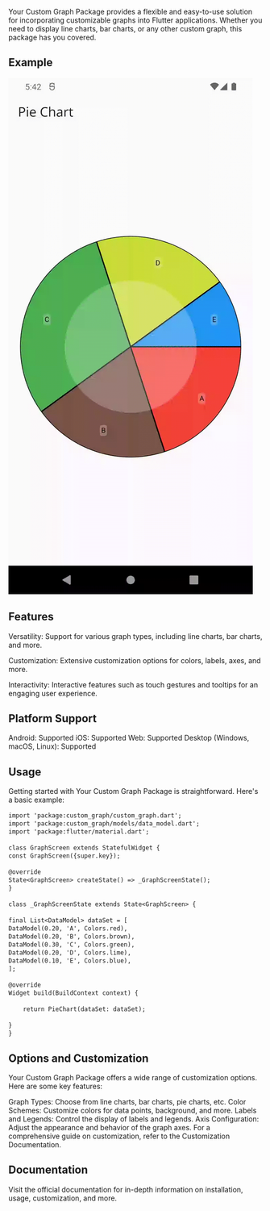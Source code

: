 Your Custom Graph Package provides a flexible and easy-to-use solution for incorporating
customizable graphs into Flutter applications. Whether you need to display line charts, bar charts,
or any other custom graph, this package has you covered.

## Example
![custom_graph.gif](custom_graph.gif)
## Features

Versatility: Support for various graph types, including line charts, bar charts, and more.

Customization: Extensive customization options for colors, labels, axes, and more.

Interactivity: Interactive features such as touch gestures and tooltips for an engaging user
experience.

## Platform Support

Android: Supported
iOS: Supported
Web: Supported
Desktop (Windows, macOS, Linux): Supported

## Usage

Getting started with Your Custom Graph Package is straightforward. Here's a basic example:

    import 'package:custom_graph/custom_graph.dart';
    import 'package:custom_graph/models/data_model.dart';
    import 'package:flutter/material.dart';

    class GraphScreen extends StatefulWidget {
    const GraphScreen({super.key});

    @override
    State<GraphScreen> createState() => _GraphScreenState();
    }

    class _GraphScreenState extends State<GraphScreen> {

    final List<DataModel> dataSet = [
    DataModel(0.20, 'A', Colors.red),
    DataModel(0.20, 'B', Colors.brown),
    DataModel(0.30, 'C', Colors.green),
    DataModel(0.20, 'D', Colors.lime),
    DataModel(0.10, 'E', Colors.blue),
    ];

    @override
    Widget build(BuildContext context) {

        return PieChart(dataSet: dataSet);
    
    }
    }

## Options and Customization

Your Custom Graph Package offers a wide range of customization options. Here are some key features:

Graph Types: Choose from line charts, bar charts, pie charts, etc.
Color Schemes: Customize colors for data points, background, and more.
Labels and Legends: Control the display of labels and legends.
Axis Configuration: Adjust the appearance and behavior of the graph axes.
For a comprehensive guide on customization, refer to the Customization Documentation.

## Documentation

Visit the official documentation for in-depth information on installation, usage, customization, and
more.
